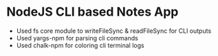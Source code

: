 <h1>NodeJS CLI based Notes App</h1>

<ul>
  <li>Used fs core module to writeFileSync & readFileSync for CLI outputs</li>
  <li>Used yargs-npm for parsing cli commands</li>
  <li>Used chalk-npm for coloring cli terminal logs</li>
</ul>
